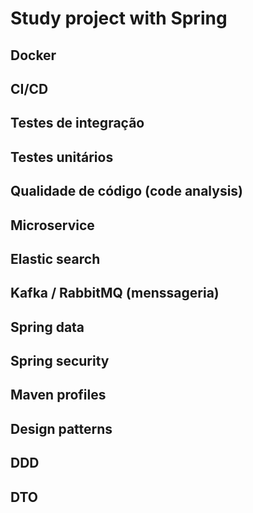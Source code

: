 # Study project with Spring

## Docker
## CI/CD
## Testes de integração
## Testes unitários
## Qualidade de código (code analysis)
## Microservice
## Elastic search
## Kafka / RabbitMQ (menssageria)
## Spring data
## Spring security
## Maven profiles
## Design patterns
## DDD
## DTO
